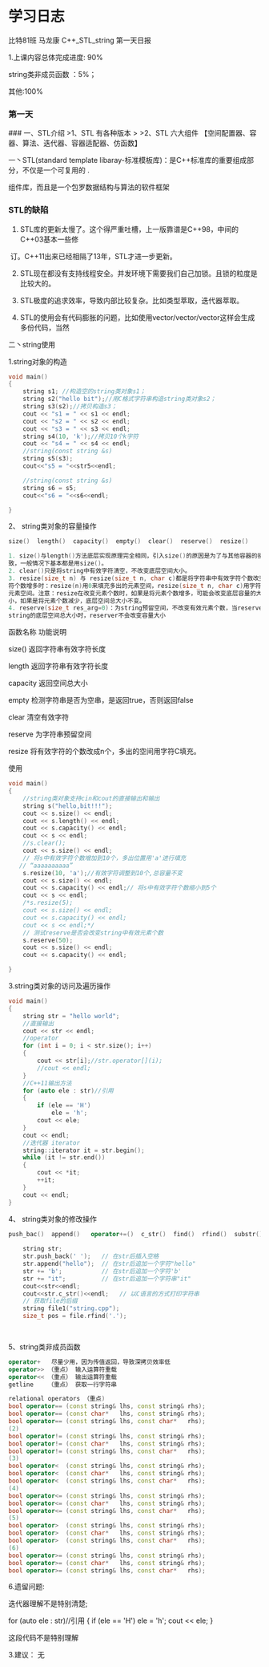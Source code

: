 #                              学习日志 

比特81班 马龙康 C++_STL_string 第一天日报

1.上课内容总体完成进度: 90%

string类非成员函数 ：5%；

其他:100%

###                                                   第一天

\### 一、STL介绍 >1、STL 有各种版本 > >2、STL 六大组件 【空间配置器、容器、算法、迭代器、容器适配器、仿函数】

一丶STL(standard template libaray-标准模板库)：是C++标准库的重要组成部分，不仅是一个可复用的 .

组件库，而且是一个包罗数据结构与算法的软件框架

### STL的缺陷

1. STL库的更新太慢了。这个得严重吐槽，上一版靠谱是C++98，中间的C++03基本一些修 

​     订。C++11出来已经相隔了13年，STL才进一步更新。 

2. STL现在都没有支持线程安全。并发环境下需要我们自己加锁。且锁的粒度是比较大的。 

3. STL极度的追求效率，导致内部比较复杂。比如类型萃取，迭代器萃取。 

4. STL的使用会有代码膨胀的问题，比如使用vector/vector/vector这样会生成多份代码，当然

二丶string使用

1.string对象的构造

```c++
void main()
{
	string s1; //构造空的string类对象s1；
	string s2("hello bit");//用C格式字符串构造string类对象s2；
	string s3(s2);//拷贝构造s3；
	cout << "s1 = " << s1 << endl;
	cout << "s2 = " << s2 << endl;
	cout << "s3 = " << s3 << endl;
	string s4(10, 'k');//拷贝10个k字符
	cout << "s4 = " << s4 << endl;
    //string(const string &s)
    string s5(s3);
    cout<<"s5 = "<<str5<<endl;

    //string(const string &s)
    string s6 = s5;
    cout<<"s6 = "<<s6<<endl;

}
```

2、  string类对象的容量操作

```c++
size()  length()  capacity()  empty()  clear()  reserve()  resize()

1. size()与length()方法底层实现原理完全相同，引入size()的原因是为了与其他容器的接口保持一
致，一般情况下基本都是用size()。
2. clear()只是将string中有效字符清空，不改变底层空间大小。
3. resize(size_t n) 与 resize(size_t n, char c)都是将字符串中有效字符个数改变到n个，不同的是当字
符个数增多时：resize(n)用0来填充多出的元素空间，resize(size_t n, char c)用字符c来填充多出的
元素空间。注意：resize在改变元素个数时，如果是将元素个数增多，可能会改变底层容量的大
小，如果是将元素个数减少，底层空间总大小不变。
4. reserve(size_t res_arg=0)：为string预留空间，不改变有效元素个数，当reserve的参数小于
string的底层空间总大小时，reserver不会改变容量大小
```

函数名称     功能说明

size()            返回字符串有效字符长度

length          返回字符串有效字符长度

capacity       返回空间总大小

empty         检测字符串是否为空串，是返回true，否则返回false

clear            清空有效字符

reserve       为字符串预留空间

resize         将有效字符的个数改成n个，多出的空间用字符C填充。

使用

```c++
void main()
{
	//string类对象支持cin和cout的直接输出和输出
	string s("hello,bit!!!");
	cout << s.size() << endl;
	cout << s.length() << endl;
	cout << s.capacity() << endl;
	cout << s << endl;
	//s.clear();
	cout << s.size() << endl;
	// 将s中有效字符个数增加到10个，多出位置用'a'进行填充
   // “aaaaaaaaaa”
	s.resize(10, 'a');//有效字符调整到10个,总容量不变
	cout << s.size() << endl;
	cout << s.capacity() << endl;// 将s中有效字符个数缩小到5个
	cout << s << endl;
	/*s.resize(5);
	cout << s.size() << endl;
	cout << s.capacity() << endl;
	cout << s << endl;*/
	// 测试reserve是否会改变string中有效元素个数
	s.reserve(50);
	cout << s.size() << endl;
	cout << s.capacity() << endl;

}
```

3.string类对象的访问及遍历操作

```c++
void main()
{
	string str = "hello world";
	//直接输出
	cout << str << endl;
	//operator
	for (int i = 0; i < str.size(); i++)
	{
		cout << str[i];//str.operator[](i);
		//cout << endl;
	}
	//C++11输出方法
	for (auto ele : str)//引用
	{
		if (ele == 'H')
			ele = 'h';
		cout << ele;
	}
	cout << endl;
	//迭代器 iterator
	string::iterator it = str.begin();
	while (it != str.end())
	{
		cout << *it;
		++it;
	}
	cout << endl;
}
```

4、 string类对象的修改操作

```c++
push_bac()  append()   operator+=()  c_str()  find()  rfind()  substr()
    
    string str;
    str.push_back(' ');   // 在str后插入空格
    str.append("hello");  // 在str后追加一个字符"hello"
    str += 'b';           // 在str后追加一个字符'b'   
    str += "it";          // 在str后追加一个字符串"it"
    cout<<str<<endl;
    cout<<str.c_str()<<endl;   // 以C语言的方式打印字符串  
    // 获取file的后缀
    string file1("string.cpp");
    size_t pos = file.rfind('.');

 

```

5、string类非成员函数

```C++
operator+   尽量少用，因为传值返回，导致深拷贝效率低
operator>> （重点） 输入运算符重载
operator<< （重点） 输出运算符重载
getline    （重点） 获取一行字符串

relational operators （重点)
bool operator== (const string& lhs, const string& rhs);
bool operator== (const char*   lhs, const string& rhs);
bool operator== (const string& lhs, const char*   rhs);
(2)	
bool operator!= (const string& lhs, const string& rhs);
bool operator!= (const char*   lhs, const string& rhs);
bool operator!= (const string& lhs, const char*   rhs);
(3)	
bool operator<  (const string& lhs, const string& rhs);
bool operator<  (const char*   lhs, const string& rhs);
bool operator<  (const string& lhs, const char*   rhs);
(4)	
bool operator<= (const string& lhs, const string& rhs);
bool operator<= (const char*   lhs, const string& rhs);
bool operator<= (const string& lhs, const char*   rhs);
(5)	
bool operator>  (const string& lhs, const string& rhs);
bool operator>  (const char*   lhs, const string& rhs);
bool operator>  (const string& lhs, const char*   rhs);
(6)	
bool operator>= (const string& lhs, const string& rhs);
bool operator>= (const char*   lhs, const string& rhs);
bool operator>= (const string& lhs, const char*   rhs);
```

6.遗留问题:

迭代器理解不是特别清楚;

for (auto ele : str)//引用
	{
		if (ele == 'H')
			ele = 'h';
		cout << ele;
	}

这段代码不是特别理解

3.建议： 无



